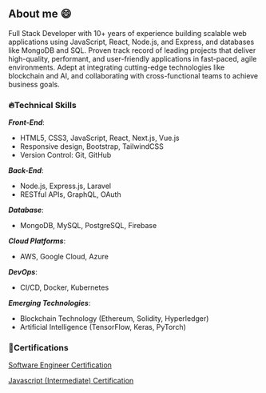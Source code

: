 ## About me 😄

Full Stack Developer with 10+ years of experience building scalable web applications using JavaScript, React, Node.js, and Express, and databases like MongoDB and SQL. Proven track record of leading projects that deliver high-quality, performant, and user-friendly applications in fast-paced, agile environments. Adept at integrating cutting-edge technologies like blockchain and AI, and collaborating with cross-functional teams to achieve business goals.

### 🔥Technical Skills
_**Front-End**_:
- HTML5, CSS3, JavaScript, React, Next.js, Vue.js
- Responsive design, Bootstrap, TailwindCSS
- Version Control: Git, GitHub
  
_**Back-End**_:
- Node.js, Express.js, Laravel
- RESTful APIs, GraphQL, OAuth
  
_**Database**_:
- MongoDB, MySQL, PostgreSQL, Firebase
  
_**Cloud Platforms**_:
- AWS, Google Cloud, Azure
  
_**DevOps**_:
- CI/CD, Docker, Kubernetes
  
_**Emerging Technologies**_:
- Blockchain Technology (Ethereum, Solidity, Hyperledger)
- Artificial Intelligence (TensorFlow, Keras, PyTorch)

### 🥇Certifications
[Software Engineer Certification](https://www.hackerrank.com/certificates/6de18572227e)

[Javascript (Intermediate) Certification](https://www.hackerrank.com/certificates/2968e339cdce)